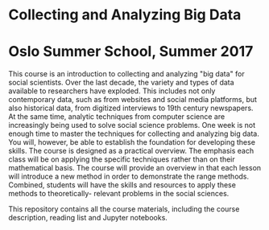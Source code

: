 # Collecting and Analyzing Big Data
# Oslo Summer School, Summer 2017
This course is an introduction to collecting and analyzing "big data" for social scientists. Over the last decade, the variety and types of data available to researchers have exploded. This includes not only contemporary data, such as from websites and social media platforms, but also historical data, from digitized interviews to 19th century newspapers. At the same time, analytic techniques from computer science are increasingly being used to solve social science problems.One week is not enough time to master the techniques for collecting and analyzing big data. You will, however, be able to establish the foundation for developing these skills. The course is designed as a practical overview. The emphasis each class will be on applying the specific techniques rather than on their mathematical basis. The course will provide an overview in that each lesson will introduce a new method in order to demonstrate the range methods. Combined, students will have the skills and resources to apply these methods to theoretically- relevant problems in the social sciences.

This repository contains all the course materials, including the course description, reading list and Jupyter notebooks.
